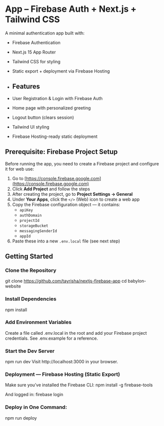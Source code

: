 # App – Firebase Auth + Next.js + Tailwind CSS

A minimal authentication app built with:

- Firebase Authentication
- Next.js 15 App Router
- Tailwind CSS for styling
- Static export + deployment via Firebase Hosting

- ## Features

- User Registration & Login with Firebase Auth
- Home page with personalized greeting
- Logout button (clears session)
- Tailwind UI styling
- Firebase Hosting-ready static deployment

 ##  Prerequisite: Firebase Project Setup

Before running the app, you need to create a Firebase project and configure it for web use:

1. Go to [https://console.firebase.google.com](https://console.firebase.google.com)
2. Click **Add Project** and follow the steps
3.  After creating the project, go to **Project Settings → General**
4. Under **Your Apps**, click the `</>` (Web) icon to create a web app
5. Copy the Firebase configuration object — it contains:
   - `apiKey`
   - `authDomain`
   - `projectId`
   - `storageBucket`
   - `messagingSenderId`
   - `appId`
6. Paste these into a new `.env.local` file (see next step)



##  Getting Started

###  Clone the Repository
git clone https://github.com/tayrisha/nextjs-firebase-app
cd babylon-website

 ###  Install Dependencies
npm install

  ### Add Environment Variables
Create a file called .env.local in the root and add your Firebase project credentials. See .env.example for a reference.

   ###  Start the Dev Server
npm run dev
Visit http://localhost:3000 in your browser.

  ###  Deployment — Firebase Hosting (Static Export)
Make sure you’ve installed the Firebase CLI:
npm install -g firebase-tools

And logged in:
firebase login

  ###  Deploy in One Command:
npm run deploy

